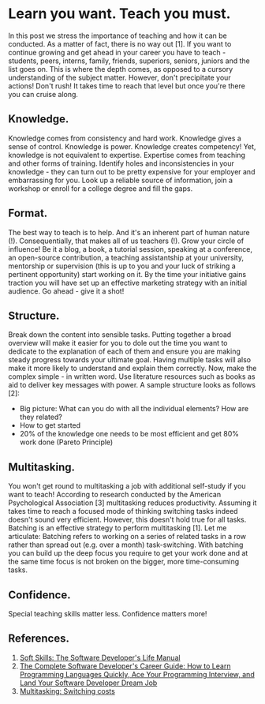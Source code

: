 # Learn you want. Teach you must.

In this post we stress the importance of teaching and how it can be conducted. As a matter of fact, there is no way out [1]. If you want to continue growing and get ahead in your career you have to teach - students, peers, interns, family, friends, superiors, seniors, juniors and the list goes on. This is where the depth comes, as opposed to a cursory understanding of the subject matter. However, don't precipitate your actions! Don't rush! It takes time to reach that level but once you're there you can cruise along.

## Knowledge.
Knowledge comes from consistency and hard work. Knowledge gives a sense of control. Knowledge is power. Knowledge creates competency! Yet, knowledge is not equivalent to expertise. Expertise comes from teaching and other forms of training. Identify holes and inconsistencies in your knowledge - they can turn out to be pretty expensive for your employer and embarrassing for you. Look up a reliable source of information, join a workshop or enroll for a college degree and fill the gaps.
## Format.
The best way to teach is to help. And it's an inherent part of human nature (!). Consequentially, that makes all of us teachers (!). Grow your circle of influence! Be it a blog, a book, a tutorial session, speaking at a conference, an open-source contribution, a teaching assistantship at your university, mentorship or supervision (this is up to you and your luck of striking a pertinent opportunity) start working on it. By the time your initiative gains traction you will have set up an effective marketing strategy with an initial audience. Go ahead - give it a shot!
## Structure.
Break down the content into sensible tasks. Putting together a broad overview will make it easier for you to dole out the time you want to dedicate to the explanation of each of them and ensure you are making steady progress towards your ultimate goal. Having multiple tasks will also make it more likely to understand and explain them correctly. Now, make the complex simple - in written word. Use literature resources such as books as aid to deliver key messages with power. A sample structure looks as follows [2]:
* Big picture: What can you do with all the individual elements? How are they related?
* How to get started
* 20% of the knowledge one needs to be most efficient and get 80% work done (Pareto Principle)
## Multitasking.
You won't get round to multitasking a job with additional self-study if you want to teach! According to research conducted by the American Psychological Association [3] multitasking reduces productivity. Assuming it takes time to reach a focused mode of thinking switching tasks indeed doesn't sound very efficient. However, this doesn't hold true for all tasks. Batching is an effective strategy to perform multitasking [1]. Let me articulate: Batching refers to working on a series of related tasks in a row rather than spread out (e.g. over a month) task-switching. With batching you can build up the deep focus you require to get your work done and at the same time focus is not broken on the bigger, more time-consuming tasks.
## Confidence.
Special teaching skills matter less. Confidence matters more!

## References.
1. [Soft Skills: The Software Developer's Life Manual](https://www.amazon.com/Soft-Skills-Software-Developers-Manual/dp/B0158SJ3EM/ref=sr_1_2?crid=3HVFIE1SLSRWW&dchild=1&keywords=soft+skills&qid=1595439982&s=books&sprefix=soft+skills%2Caps%2C252&sr=1-2)
2. [The Complete Software Developer's Career Guide: How to Learn Programming Languages Quickly, Ace Your Programming Interview, and Land Your Software Developer Dream Job](https://www.amazon.com/Complete-Software-Developers-Career-Guide/dp/B078J67VNF/ref=sr_1_1?dchild=1&keywords=software+complete&qid=1596059582&sr=8-1)
3. [Multitasking: Switching costs](https://www.apa.org/research/action/multitask)
